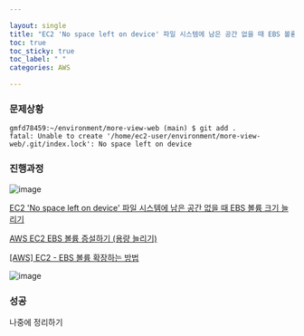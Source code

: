 ```yaml
---

layout: single
title: "EC2 'No space left on device' 파일 시스템에 남은 공간 없을 때 EBS 볼륨 증설하기"
toc: true
toc_sticky: true
toc_label: " "
categories: AWS

---
```



### 문제상황

```
gmfd78459:~/environment/more-view-web (main) $ git add .
fatal: Unable to create '/home/ec2-user/environment/more-view-web/.git/index.lock': No space left on device
```

### 진행과정

![image](https://github.com/why-only-english/why-only-english/assets/114092152/5183ee2c-c006-4f54-b940-610a5e0fcf04)


[EC2 'No space left on device' 파일 시스템에 남은 공간 없을 때 EBS 볼륨 크기 늘리기](https://modimodi.tistory.com/71)

[AWS EC2 EBS 볼륨 증설하기 (용량 늘리기)](https://it-creamstory.tistory.com/entry/AWS-EC2-EBS-볼륨-증설하기-용량-늘리기)

[[AWS] EC2 - EBS 볼륨 확장하는 방법](https://jhlee-developer.tistory.com/entry/AWS-EC2-EBS-볼륨-확장하는-방법)

![image](https://github.com/why-only-english/why-only-english/assets/114092152/bf9205e7-e15b-47c1-b3ea-e9f3038c9323)


### 성공

나중에 정리하기